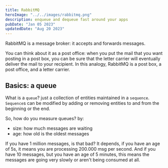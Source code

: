```yaml
---
title: RabbitMQ
heroImage: "../../images/rabbitmq.png"
description: enqueue and dequeue fast around your apps
pubDate: "Jan 05 2023"
updatedDate: "Aug 20 2023"
---
```


RabbitMQ is a message broker: it accepts and forwards messages.

You can think about it as a post office: when you put the mail that you want posting in a post box, you can be sure that the letter carrier will eventually deliver the mail to your recipient. In this analogy, RabbitMQ is a post box, a post office, and a letter carrier.

## Basics: a queue

What is a `queue`? just a collection of entities maintained in a `sequence`. `Sequence`s can be modified by adding or removing entities to and from the beginning or the end.

So, how do you measure queues? by:

- size: how much messages are waiting
- age: how old is the oldest messages

If you have 1 million messages, is that bad? It depends, if you have an age of 5s, it means you are processing 200.000 msg per second.
And if you have 10 messages, but you have an age of 5 minutes, this means the messages are going very slowly or aren't being consumed at all.
